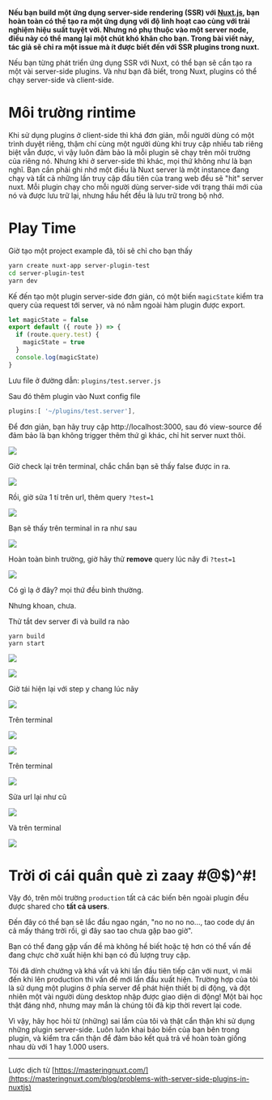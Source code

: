 __Nếu bạn build một ứng dụng server-side rendering (SSR) với [Nuxt.js](https://nuxtjs.org/), bạn hoàn toàn có thể tạo ra một ứng dụng với độ linh hoạt cao cùng với trải nghiệm hiệu suất tuyệt vời.
Nhưng nó phụ thuộc vào một server node, điều này có thể mang lại một chút khó khăn cho bạn. Trong bài viết này, tác giả sẽ chỉ ra một issue mà ít được biết đến với SSR plugins trong nuxt.__

Nếu bạn từng phát triển ứng dụng SSR với Nuxt, có thể bạn sẽ cần tạo ra một vài server-side plugins. Và như bạn đã biết, trong Nuxt, plugins có thể chạy server-side và client-side.

# Môi trường rintime
Khi sử dụng plugins ở client-side thì khá đơn giản, mỗi người dùng có một trình duyệt riêng, thậm chí cùng một người dùng khi truy cập nhiều tab riêng biệt vẫn được, vì vậy luôn đảm bảo là mỗi plugin sẽ chạy trên môi trường của riêng nó. Nhưng khi ở server-side thì khác, mọi thứ không như là bạn nghĩ. Bạn cần phải ghi nhớ một điều là Nuxt server là một instance đang chạy và tất cả những lần truy cập đầu tiên của trang web đều sẽ "hit" server nuxt.
Mỗi plugin chạy cho mỗi người dùng server-side với trạng thái mới của nó và được lưu trữ lại, nhưng hầu hết đều là lưu trữ trong bộ nhớ.

# Play Time
Giờ tạo một project example đã, tôi sẽ chỉ cho bạn thấy 
```sh
yarn create nuxt-app server-plugin-test
cd server-plugin-test
yarn dev
```
Kế đến tạo một plugin server-side đơn giản, có một biến `magicState` kiểm tra query của request tới server, và nó nằm ngoài hàm plugin được export.
```js
let magicState = false
export default ({ route }) => {
  if (route.query.test) {
    magicState = true
  }
  console.log(magicState)
}
```
Lưu file ở đường dẫn: `plugins/test.server.js`

Sau đó thêm plugin vào Nuxt config file
```js
plugins:[ '~/plugins/test.server'],
```
Để đơn giản, bạn hãy truy cập http://localhost:3000, sau đó view-source để đảm bảo là bạn không trigger thêm thứ gì khác, chỉ hit server nuxt thôi.

![](https://images.viblo.asia/f18e7c79-9f66-46f9-8cfd-c223f57e9e00.png)


Giờ check lại trên terminal, chắc chắn bạn sẽ thấy false được in ra.

![](https://images.viblo.asia/e6cb7bdb-18f1-4cf4-bd4c-c2149a5b9efe.png)


Rồi, giờ sửa 1 tí trên url, thêm query `?test=1`

![](https://images.viblo.asia/8b545d31-9366-466f-9c5e-1db8aacc7180.png)


Bạn sẽ thấy trên terminal in ra như sau

![](https://images.viblo.asia/130e5113-29c3-4edb-98b0-6d218a09becf.png)


Hoàn toàn bình trường, giờ hãy thử **remove** query lúc nãy đi `?test=1`

![](https://images.viblo.asia/ec84410b-267e-4194-949c-8bf51af80e0a.png)


Có gì lạ ở đây? mọi thứ đều bình thường.

Nhưng khoan, chưa.

Thử tắt dev server đi và build ra nào

```
yarn build
yarn start
```

![](https://images.viblo.asia/145f0008-7aea-4e01-bc38-75d173e05df9.png)


![](https://images.viblo.asia/1785c106-32bc-467a-9964-5b9dcf146cfc.png)


Giờ tái hiện lại với step y chang lúc nãy


![](https://images.viblo.asia/f18e7c79-9f66-46f9-8cfd-c223f57e9e00.png)


Trên terminal

![](https://images.viblo.asia/e6cb7bdb-18f1-4cf4-bd4c-c2149a5b9efe.png)


![](https://images.viblo.asia/8b545d31-9366-466f-9c5e-1db8aacc7180.png)


Trên terminal

![](https://images.viblo.asia/130e5113-29c3-4edb-98b0-6d218a09becf.png)


Sửa url lại như cũ

![](https://images.viblo.asia/f18e7c79-9f66-46f9-8cfd-c223f57e9e00.png)

Và trên terminal

![](https://images.viblo.asia/100a55fb-c94e-488b-a00d-031559abbc0f.png)

# Trời ơi cái quần què zì zaay #@$)^#!
Vậy đó, trên môi trường `production` tất cả các biến bên ngoài plugin đều được shared cho **tất cả users**.

Đến đây có thể bạn sẽ lắc đầu ngao ngán, "no no no no..., tao code dự án cả mấy tháng trời rồi, gì đây sao tao chưa gặp bao giờ".

Bạn có thể đang gặp vấn đề mà không hề biết hoặc tệ hơn có thể vấn đề đang chực chờ xuất hiện khi bạn có đủ lượng truy cập.

Tôi đã dính chưởng và khá vất vả khi lần đầu tiên tiếp cận với nuxt, vì mãi đến khi lên production thì vấn đề mới lần đầu xuất hiện. Trường hợp của tôi là sử dụng một plugins ở phía server để phát hiện thiết bị di động, và đột nhiên một vài người dùng desktop nhập được giao diện di động! Một bài học thật đáng nhớ, nhưng may mắn là chúng tôi đã kịp thời revert lại code.

Vì vậy, hãy học hỏi từ (những) sai lầm của tôi và thật cẩn thận khi sử dụng những plugin server-side. Luôn luôn khai báo biến của bạn bên trong plugin, và kiểm tra cẩn thận để đảm bảo kết quả trả về hoàn toàn giống nhau dù với 1 hay 1.000 users.

---
Lược dịch từ [https://masteringnuxt.com/](https://masteringnuxt.com/blog/problems-with-server-side-plugins-in-nuxtjs)